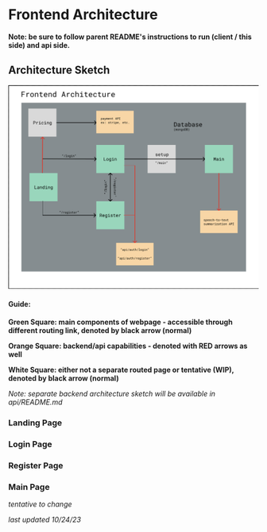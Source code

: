 # Frontend Architecture

**Note: be sure to follow parent README's instructions to run (client / this side) and api side.**

## Architecture Sketch

![](https://github.com/StrataLink/ScribeAI/blob/figma-frontend/client/figma-folder/frontend-architecture.png)

#### Guide:
**Green Square: main components of webpage - accessible through different routing link, denoted by black arrow (normal)**

**Orange Square: backend/api capabilities - denoted with RED arrows as well**

**White Square: either not a separate routed page or tentative (WIP), denoted by black arrow (normal)**

_Note: separate backend architecture sketch will be available in api/README.md_

### Landing Page

### Login Page

### Register Page

### Main Page

_tentative to change_

_last updated 10/24/23_
